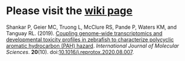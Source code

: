 # Please visit the [wiki page](https://github.com/Tanguay-Lab/Manuscripts/wiki)
Shankar P, Geier MC, Truong L, McClure RS, Pande P, Waters KM, and Tanguay RL. (2019). [Coupling genome-wide transcriptomics and developmental toxicity profiles in zebrafish to characterize polycyclic aromatic hydrocarbon (PAH) hazard](https://github.com/Tanguay-Lab/Manuscripts/wiki/Shankar_2019_Int_J_Mol_Sci). *International Journal of Molecular Sciences*. **20**(10). doi:[10.1016/j.reprotox.2020.08.007](https://doi.org/10.3390/ijms20102570).

